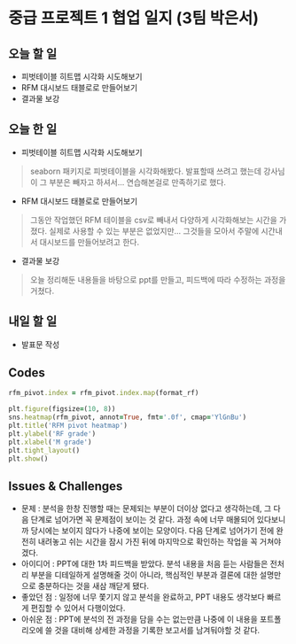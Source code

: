# 중급 프로젝트 1 협업 일지 (3팀 박은서)

## 오늘 할 일
* 피벗테이블 히트맵 시각화 시도해보기
* RFM 대시보드 태블로로 만들어보기
* 결과물 보강
## 오늘 한 일
* 피벗테이블 히트맵 시각화 시도해보기
> seaborn 패키지로 피벗테이블을 시각화해봤다. 발표할때 쓰려고 했는데 강사님이 그 부분은 빼자고 하셔서... 연습해본걸로 만족하기로 했다.
* RFM 대시보드 태블로로 만들어보기
> 그동안 작업했던 RFM 테이블을 csv로 빼내서 다양하게 시각화해보는 시간을 가졌다. 실제로 사용할 수 있는 부분은 없었지만... 그것들을 모아서 주말에 시간내서 대시보드를 만들어보려고 한다.
* 결과물 보강
> 오늘 정리해둔 내용들을 바탕으로 ppt를 만들고, 피드백에 따라 수정하는 과정을 거쳤다.
## 내일 할 일
* 발표문 작성
## Codes
```ruby
rfm_pivot.index = rfm_pivot.index.map(format_rf)

plt.figure(figsize=(10, 8))
sns.heatmap(rfm_pivot, annot=True, fmt='.0f', cmap='YlGnBu')
plt.title('RFM pivot heatmap')
plt.ylabel('RF grade')
plt.xlabel('M grade')
plt.tight_layout()
plt.show()
```
## Issues & Challenges
* 문제 : 분석을 한창 진행할 때는 문제되는 부분이 더이상 없다고 생각하는데, 그 다음 단계로 넘어가면 꼭 문제점이 보이는 것 같다. 과정 속에 너무 매몰되어 있다보니까 당시에는 보이지 않다가 나중에 보이는 모양이다. 다음 단계로 넘어가기 전에 완전히 내려놓고 쉬는 시간을 잠시 가진 뒤에 마지막으로 확인하는 작업을 꼭 거쳐야겠다.
* 아이디어 : PPT에 대한 1차 피드백을 받았다. 분석 내용을 처음 듣는 사람들은 전처리 부분을 디테일하게 설명해줄 것이 아니라, 핵심적인 부분과 결론에 대한 설명만으로 충분하다는 것을 새삼 깨닫게 됐다.
* 좋았던 점 : 일정에 너무 쫓기지 않고 분석을 완료하고, PPT 내용도 생각보다 빠르게 편집할 수 있어서 다행이었다.
* 아쉬운 점 : PPT에 분석의 전 과정을 담을 수는 없는만큼 나중에 이 내용을 포트폴리오에 쓸 것을 대비해 상세한 과정을 기록한 보고서를 남겨둬야할 것 같다.
